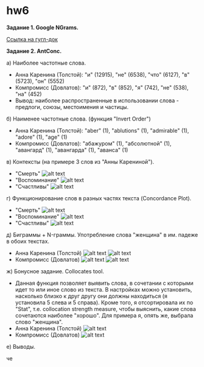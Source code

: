 # hw6

__Задание 1. Google NGrams.__

[Ссылка на гугл-док](https://docs.google.com/document/d/16xHlPk-88go0YyHOe8jHhoMs7n3XKnnxFtytqoNVAFg/edit?usp=sharing)

__Задание 2. AntConc.__

а) Наиболее частотные слова.
+ Анна Каренина (Толстой): "и" (12915), "не" (6538), "что" (6127), "в" (5723), "он" (5552)
+ Компромисс (Довлатов): "и" (872), "в" (852), "я" (742), "не" (538), "на" (452)
+ Вывод: наиболее распространенные в использовании слова - предлоги, союзы, местоимения и частицы. 

б) Наименее частотные слова. (функция "Invert Order")
+ Анна Каренина (Толстой): "aber" (1), "ablutions" (1), "admirable" (1), "adore" (1), "age" (1)
+ Компромисс (Довлатов): "абажуром" (1), "абсолютной" (1), "авангард" (1), "авангарда" (1), "аванса" (1)

в) Контексты (на примере 3 слов из "Анны Карениной").
+ "Смерть"
![alt text](https://github.com/kristinarulina/hw6/blob/master/Screen%20Shot%202018-03-29%20at%2018.45.41.jpg)
+ "Воспоминание"
![alt text](https://github.com/kristinarulina/hw6/blob/master/Screen%20Shot%202018-03-29%20at%2018.47.06.jpg)
+ "Счастливы"
![alt text](https://github.com/kristinarulina/hw6/blob/master/Screen%20Shot%202018-03-29%20at%2018.47.53.jpg)

г) Функционирование слов в разных частях текста (Concordance Plot).
+ "Смерть"
![alt text](https://github.com/kristinarulina/hw6/blob/master/Screen%20Shot%202018-03-29%20at%2018.49.08.jpg)
+ "Воспоминание"
![alt text](https://github.com/kristinarulina/hw6/blob/master/Screen%20Shot%202018-03-29%20at%2018.49.26.jpg)
+ "Счастливы"
![alt text](https://github.com/kristinarulina/hw6/blob/master/Screen%20Shot%202018-03-29%20at%2018.49.45.jpg)

д) Биграммы + N-граммы. Употребление слова "женщина" в им. падеже в обоих текстах.
+ Анна Каренина (Толстой)
![alt text](https://github.com/kristinarulina/hw6/blob/master/Screen%20Shot%202018-04-01%20at%2013.28.29.jpg)
![alt text](https://github.com/kristinarulina/hw6/blob/master/Screen%20Shot%202018-04-01%20at%2013.28.43.jpg)
+ Компромисс (Довлатов)
![alt text](https://github.com/kristinarulina/hw6/blob/master/Screen%20Shot%202018-04-01%20at%2013.27.53.jpg)
![alt text](https://github.com/kristinarulina/hw6/blob/master/Screen%20Shot%202018-04-01%20at%2013.28.03.jpg)

ж) Бонусное задание. Collocates tool.
+ Данная функция позволяет выявить слова, в сочетании с которыми идет то или иное слово из текста. В настройках можно установить, насколько близко к друг другу они должны находиться (я установила 5 слева и 5 справа). Кроме того, я отсортировала их по "Stat", т.е. collocation strength measure, чтобы выяснить, какие слова сочетаются наиболее "хорошо". Для примера я, опять же, выбрала слово "женщина".
+ Анна Каренина (Толстой)
![alt text](https://github.com/kristinarulina/hw6/blob/master/Screen%20Shot%202018-04-01%20at%2013.39.05.jpg)
+ Компромисс (Довлатов)
![alt text](https://github.com/kristinarulina/hw6/blob/master/Screen%20Shot%202018-04-01%20at%2013.39.44.jpg)

е) Выводы.

че
